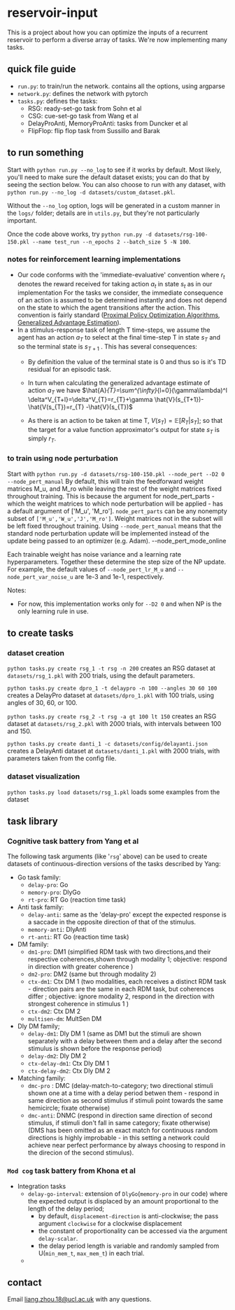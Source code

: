 # reservoir-input
This is a project about how you can optimize the inputs of a recurrent reservoir to perform a diverse array of tasks. We're now implementing many tasks.


## quick file guide
- `run.py`: to train/run the network. contains all the options, using argparse
- `network.py`: defines the network with pytorch
- `tasks.py`: defines the tasks:
    - RSG: ready-set-go task from Sohn et al
    - CSG: cue-set-go task from Wang et al
    - DelayProAnti, MemoryProAnti: tasks from Duncker et al
    - FlipFlop: flip flop task from Sussillo and Barak


## to run something
Start with `python run.py --no_log` to see if it works by default. Most likely, you'll need to make sure the default dataset exists; you can do that by seeing the section below.
You can also choose to run with any dataset, with `python run.py --no_log -d datasets/custom_dataset.pkl`.

Without the `--no_log` option, logs will be generated in a custom manner in the `logs/` folder; details are in `utils.py`, but they're not particularly important.

Once the code above works, try `python run.py -d datasets/rsg-100-150.pkl --name test_run --n_epochs 2 --batch_size 5 -N 100`.


### notes for reinforcement learning implementations

- Our code conforms with the  'immediate-evaluative' convention where $r_t$ denotes the reward received for taking action $a_{t}$ in state $s_t$ as in our implementation For the tasks we consider, the immediate consequence of an action is assumed to be determined instantly and does not depend on the state to which the agent transitions after the action. This convention is fairly standard ([Proximal Policy Optimization Algorithms](https://arxiv.org/pdf/1707.06347.pdf), [Generalized Advantage Estimation](https://arxiv.org/pdf/1506.02438.pdf)). 
- In a stimulus-response task of length T time-steps, we assume the agent has an action $a_T$ to select at the final time-step T in state $s_T$ and so the terminal state is $s_{T+1}$ . This has several consequences:
    - By definition the value of the terminal state is 0 and thus so is it's TD residual for an episodic task.
    - In turn when calculating the generalized advantage estimate of action $a_T$ we have
      $\hat{A}_{T}=\sum^{\infty}_{l=0}(\gamma\lambda)^l \delta^V_{T+l}=\delta^V_{T}=r_{T}+\gamma \hat{V}(s_{T+1})-\hat{V(s_{T})=r_{T} -\hat{V}(s_{T})$

    - As there is an action to be taken at time T, $V(s_T)=\mathbb{E}[R_{T}|s_{T}]$; so that the target for a value function approximator's output for state $s_T$ is simply $r_T$.

### to train using node perturbation
Start with `python run.py -d datasets/rsg-100-150.pkl --node_pert --D2 0 --node_pert_manual`
By default, this will train the feedforward weight matrices M_u, and M_ro while leaving the rest of the weight matrices fixed throughout training.
This is because the argument for node_pert_parts - which the weight matrices to which node perturbation will be applied - has a default argument of ['M_u', 'M_ro'].
`node_pert_parts` can be any nonempty subset of `['M_u','W_u','J','M_ro']`. Weight matrices not in the subset will be left fixed throughout training.
Using `--node_pert_manual` means that the standard node perturbation update will be implemented instead of the update being passed to an optimizer (e.g. Adam). 
--node_pert_mode_online 


Each trainable weight has noise variance and a learning rate hyperparameters. Together these determine the step size of the NP update.
For example, the default values of `--node_pert_lr_M_u` and `--node_pert_var_noise_u` are 1e-3 and 1e-1, respectively.

Notes: 
- For now, this implementation works only for `--D2 0` and when NP is the only learning rule in use.




## to create tasks
### dataset creation
`python tasks.py create rsg_1 -t rsg -n 200` creates an RSG dataset at `datasets/rsg_1.pkl` with 200 trials, using the default parameters.

`python tasks.py create dpro_1 -t delaypro -n 100 --angles 30 60 100` creates a DelayPro dataset at `datasets/dpro_1.pkl` with 100 trials, using angles of 30, 60, or 100.

`python tasks.py create rsg_2 -t rsg -a gt 100 lt 150`
creates an RSG dataset at `datasets/rsg_2.pkl` with 2000 trials, with intervals between 100 and 150.

`python tasks.py create danti_1 -c datasets/config/delayanti.json` creates a DelayAnti dataset at `datasets/danti_1.pkl` with 2000 trials, with parameters taken from the config file.

### dataset visualization
`python tasks.py load datasets/rsg_1.pkl` loads some examples from the dataset


## task library 
### Cognitive task battery from Yang et al
The following task arguments (like '`rsg`' above) can be used to create datasets of continuous-direction versions of the tasks described by Yang:
- Go task family:
    - `delay-pro`: Go 
    - `memory-pro`: DlyGo 
    - `rt-pro`: RT Go (reaction time task)
- Anti task family:
    - `delay-anti`: same as the 'delay-pro' except the expected response is a saccade in the opposite direction of that of the stimulus.
    - `memory-anti`: DlyAnti
    - `rt-anti`: RT Go (reaction time task)
- DM family:
    - `dm1-pro`: DM1 (simplified RDM task with two directions,and their respective coherences,shown through modality 1; objective: respond in direction with greater coherence )
    - `dm2-pro`: DM2 (same but through modality 2)
    - `ctx-dm1`: Ctx DM 1 (two modalities, each receives a distinct RDM task -  direction pairs are the same in each RDM task, but coherences differ ; objective: ignore modality 2, respond in the direction with strongest coherence in stimulus 1 )
    - `ctx-dm2`: Ctx DM 2 
    - `multisen-dm`: MultSen DM 
- Dly DM family;
    - `delay-dm1`: Dly DM 1 (same as DM1 but the stimuli are shown separately with a delay between them and a delay after the second stimulus is shown before the response period)
    - `delay-dm2`: Dly DM 2 
    - `ctx-delay-dm1`: Ctx Dly DM 1 
    - `ctx-delay-dm2`: Ctx Dly DM 2
- Matching family:
    - `dmc-pro` : DMC (delay-match-to-category; two directional stimuli shown one at a time with a delay period betwen them - respond in same direction as second stimulus if stimuli point towards the same hemicircle; fixate otherwise)
    - `dmc-anti`: DNMC (respond in direction same direction of second stimulus, if stimuli don't fall in same category; fixate otherwise)
    (DMS has been omitted as an exact match for continuous random directions is highly improbable - in this setting a network could achieve near perfect performance by always choosing to respond in the direcion of the second stimulus).



### `Mod cog` task battery from Khona et al 
- Integration tasks
    - `delay-go-interval`: extension of `DlyGo`(`memory-pro` in our code) where the expected output is displaced by an amount proportional to the length of the delay period; 
        - by default, `displacement-direction` is anti-clockwise; the pass argument `clockwise` for a clockwise displacement
        - the constant of proportionality can be accessed via the argument `delay-scalar`. 
        - the delay period length is variable and randomly sampled from U(`min_mem_t`, `max_mem_t`) in each trial. 
    -
    



## contact
Email <liang.zhou.18@ucl.ac.uk> with any questions.
